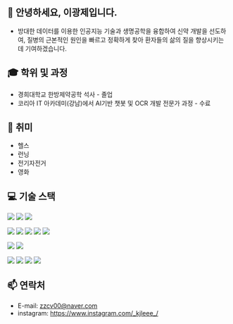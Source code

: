 ## 👋 안녕하세요, 이광제입니다. 
- 방대한 데이터를 이용한 인공지능 기술과 생명공학을 융합하여 신약 개발을 선도하여,
    질병의 근본적인 원인을 빠르고 정확하게 찾아 환자들의 삶의 질을 향상시키는 데 기여하겠습니다.

## 🎓 학위 및 과정
- 경희대학교 한방제약공학 석사 - 졸업
- 코리아 IT 아카데미(강남)에서 AI기반 챗봇 및 OCR 개발 전문가 과정 - 수료

## 👀 취미
- 헬스
- 런닝
- 전기자전거
- 영화

## 💻 기술 스택

<img src="https://img.shields.io/badge/HTML5-E34F26?style=flat-square&logo=html5&logoColor=white"/> <img src="https://img.shields.io/badge/CSS3-1572B6?style=flat-square&logo=css3&logoColor=white"/> <img src="https://img.shields.io/badge/JavaScript-F7DF1E?style=flat-square&logo=javascript&logoColor=black"/> 

<img src="https://img.shields.io/badge/Python-3776AB?style=flat-square&logo=Python&logoColor=white"/> <img src="https://img.shields.io/badge/Node.js-339933?style=flat-square&logo=Node.js&logoColor=white"/> <img src="https://img.shields.io/badge/YOLO-4479A1?style=flat-square&logo=YOLO&logoColor=white"/> <img src="https://img.shields.io/badge/PyTorch-E34F26?style=flat-square&logo=PyTorch&logoColor=white"/> <img src="https://img.shields.io/badge/OpenCV-000000?style=flat-square&logo=OpenCV&logoColor=white"/>



<img src="https://img.shields.io/badge/MongoDB-47A248?style=style=for-the-badge&logo=MongoDB&logoColor=white"/> <img src="https://img.shields.io/badge/MySQL-4479A1?style=flat-square&logo=MySQL&logoColor=white"/>

<img src="https://img.shields.io/badge/Google Colab-F9AB00?style=flat-square&logo=Google Colab&logoColor=white"/> <img src="https://img.shields.io/badge/PyCharm-000000?style=flat-square&logo=PyCharm&logoColor=white"/> <img src="https://img.shields.io/badge/Jupyter-E34F26??style=flat-square&logo=Jupyter&logoColor=white"/> <img src="https://img.shields.io/badge/VScode-4479A1?style=flat-square&logo=VScode&logoColor=white"/> 

## 📫 연락처
- E-mail: zzcv00@naver.com
- instagram: https://www.instagram.com/_kjleee_/




